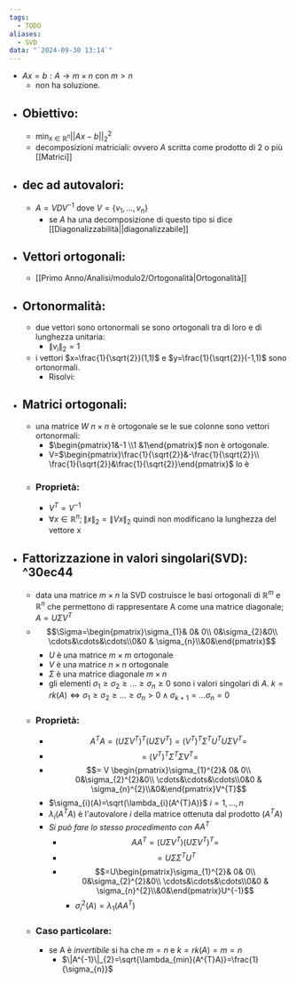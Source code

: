 ```yaml
---
tags:
  - TODO
aliases:
  - SVD
data: "`2024-09-30 13:14`"
---
```

- $Ax=b: A \to m \times n$ con  $m>n$ 
	- non ha soluzione.
- ## Obiettivo:
	- $\min_{x\in \mathbb{R}^{n}}||Ax-b||^{2}_2$
	- decomposizioni matriciali: ovvero $A$ scritta come prodotto di 2 o più [[Matrici]]
- ## dec ad autovalori:
	- $A=VDV^{-1}$ dove $V=\{v_1,...,v_n\}$ 
		- se $A$ ha una decomposizione di questo tipo si dice [[Diagonalizzabilità||diagonalizzabile]]
- ## Vettori ortogonali:
	- [[Primo Anno/Analisi/modulo2/Ortogonalità|Ortogonalità]] 
- ## Ortonormalità:
	- due vettori sono ortonormali se sono ortogonali tra di loro e di lunghezza unitaria:
		- $\|v_{i}\|_{2}=1$ 
	- i vettori $x=\frac{1}{\sqrt{2}}(1,1)$ e $y=\frac{1}{\sqrt{2}}(-1,1)$ sono ortonormali.
		- Risolvi:
- ## Matrici ortogonali:
	- una matrice $W$ $n \times n$ è ortogonale se le sue colonne sono vettori ortonormali:
		- $\begin{pmatrix}1&-1 \\1 &1\end{pmatrix}$ non è ortogonale.
		- V=$\begin{pmatrix}\frac{1}{\sqrt{2}}&-\frac{1}{\sqrt{2}}\\ \frac{1}{\sqrt{2}}&\frac{1}{\sqrt{2}}\end{pmatrix}$ lo è 
	- ### Proprietà:
		- $V^{T}=V^{-1}$
		- $\forall x \in \mathbb{R}^{n}; \|x\|_{2}=\|Vx\|_{2}$ quindi non modificano la lunghezza del vettore x
- ## Fattorizzazione in valori singolari(SVD): ^30ec44
	- data una matrice $m \times n$ la SVD costruisce le basi ortogonali di $\mathbb{R}^{m}$ e $\mathbb{R}^{n}$ che permettono di rappresentare A come una matrice diagonale; $A=U \Sigma V^{T}$ 
	- $$\Sigma=\begin{pmatrix}\sigma_{1}& 0& 0\\ 0&\sigma_{2}&0\\ \cdots&\cdots&\cdots\\0&0 & \sigma_{n}\\&0&\end{pmatrix}$$
		- $U$ è una matrice $m \times m$ ortogonale
		- $V$ è una matrice $n \times n$ ortogonale
		- $\Sigma$ è una matrice diagonale $m \times n$ 
		- gli elementi $\sigma_{1}\ge \sigma_{2}\ge...\ge \sigma_{n} \ge 0$ sono i valori singolari di $A$. $k=rk(A)\iff \sigma_{1}\ge \sigma_{2}\ge...\ge \sigma_{n} > 0 \wedge \sigma_{k+1}=... \sigma_{n}=0$ 
	- ### Proprietà:
		- $$A^{T}A=(U \Sigma V^{T})^{T}(U \Sigma V^{T})=(V^{T})^{T}\Sigma^{T}U^{T} U \Sigma V^{T}= $$
		- $$=(V^{T})^{T}\Sigma^{T}\Sigma V^{T}= $$
		- $$= V \begin{pmatrix}\sigma_{1}^{2}& 0& 0\\ 0&\sigma_{2}^{2}&0\\ \cdots&\cdots&\cdots\\0&0 & \sigma_{n}^{2}\\&0&\end{pmatrix}V^{T}$$ 
		- $\sigma_{i}(A)=\sqrt{\lambda_{i}(A^{T}A)}$     $i=1,...,n$ 
		- $\lambda_{i}(A^{T}A)$ è l'autovalore $i$ della matrice ottenuta dal prodotto $(A^{T}A)$ 
		- _Si può fare lo stesso procedimento con $AA^{T}$_ 
			- $$AA^{T}=(U \Sigma V^{T})(U \Sigma V^{T})^{T}=$$
			- $$=U \Sigma \Sigma^{T}U^{T}$$
			- $$=U\begin{pmatrix}\sigma_{1}^{2}& 0& 0\\ 0&\sigma_{2}^{2}&0\\ \cdots&\cdots&\cdots\\0&0 & \sigma_{n}^{2}\\&0&\end{pmatrix}U^{-1}$$
				- $\sigma_{i}^{2}(A)=\lambda_{1}(AA^{T})$ 
	- ### Caso particolare:
		- se A è _invertibile_ si ha che $m=n$ e $k=rk(A)=m=n$ 
			-  $\|A^{-1}\|_{2}=\sqrt{\lambda_{min}(A^{T}A)}=\frac{1}{\sigma_{n}}$ 